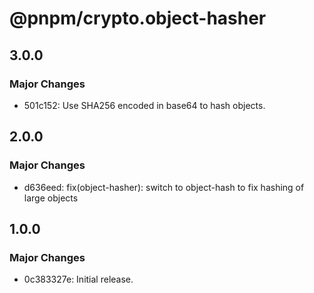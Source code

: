 # @pnpm/crypto.object-hasher

## 3.0.0

### Major Changes

- 501c152: Use SHA256 encoded in base64 to hash objects.

## 2.0.0

### Major Changes

- d636eed: fix(object-hasher): switch to object-hash to fix hashing of large objects

## 1.0.0

### Major Changes

- 0c383327e: Initial release.
